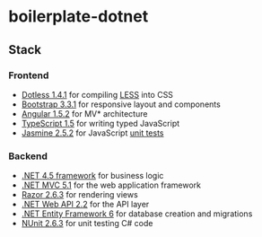 # boilerplate-dotnet

## Stack

### Frontend

- [Dotless 1.4.1](http://www.dotlesscss.org/) for compiling [LESS](http://lesscss.org/) into CSS
- [Bootstrap 3.3.1](http://getbootstrap.com/css/) for responsive layout and components
- [Angular 1.5.2](https://angularjs.org/) for MV* architecture
- [TypeScript 1.5](http://www.typescriptlang.org/) for writing typed JavaScript
- [Jasmine 2.5.2](http://jasmine.github.io/2.5/introduction.html) for JavaScript [unit tests](http://olivercaine.co/tests)

### Backend

- [.NET 4.5 framework](https://www.microsoft.com/en-gb/download/details.aspx?id=30653.NET) for business logic
- [.NET MVC 5.1](http://www.asp.net/mvc/overview/releases/mvc51-release-notes) for the web application framework
- [Razor 2.6.3](http://www.asp.net/web-pages) for rendering views
- [.NET Web API 2.2](http://www.asp.net/web-api/overview/releases/whats-new-in-aspnet-web-api-22) for the API layer
- [.NET Entity Framework 6](http://www.asp.net/mvc/overview/getting-started/getting-started-with-ef-using-mvc/migrations-and-deployment-with-the-entity-framework-in-an-asp-net-mvc-application) for database creation and migrations
- [NUnit 2.6.3](http://www.nunit.org/index.php?p=docHome&r=2.6.3) for unit testing C# code


## 

